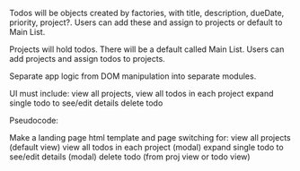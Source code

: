 


Todos will be objects created by factories, with title, description, dueDate, priority, project?. Users can add these and assign to projects or default to Main List.

Projects will hold todos. There will be a default called Main List. Users can add projects and assign todos to projects.

Separate app logic from DOM manipulation into separate modules.

UI must include: 
view all projects, 
view all todos in each project
expand single todo to see/edit details
delete todo

Pseudocode:

Make a landing page html template and page switching for:
    view all projects (default view)
    view all todos in each project (modal)
    expand single todo to see/edit details (modal)
    delete todo (from proj view or todo view)